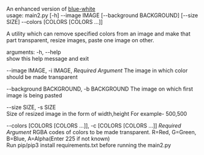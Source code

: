 An enhanced version of [blue-white](https://www.github.com/cr-trojan23/blue-white)
<br>
usage: main2.py [-h] --image IMAGE [--background BACKGROUND] [--size SIZE] --colors [COLORS [COLORS ...]]

A utility which can remove specified colors from an image and make that part transparent, resize images, paste one image on other.

arguments:
  -h, --help            
show this help message and exit

  --image IMAGE, -i IMAGE, *Required Argument*
The image in which color should be made transparent

  --background BACKGROUND, -b BACKGROUND
The image on which first image is being pasted

  --size SIZE, -s SIZE  
Size of resized image in the form of width,height For example- 500,500

  --colors [COLORS [COLORS ...]], -c [COLORS [COLORS ...]] *Required Argument*
RGBA codes of colors to be made transparent. R=Red, G=Green, B=Blue, A=Alpha(Enter 225 if not known)
<br>
Run pip/pip3 install requirements.txt before running the main2.py
